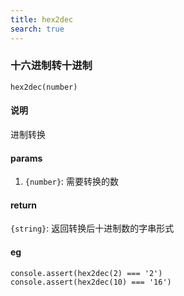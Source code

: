 ```yaml
---
title: hex2dec
search: true
---
```


### 十六进制转十进制

`hex2dec(number)`

#### 说明

进制转换

#### params

1. `{number}`: 需要转换的数

#### return

`{string}`: 返回转换后十进制数的字串形式

#### eg

```JS
console.assert(hex2dec(2) === '2')
console.assert(hex2dec(10) === '16')
```
